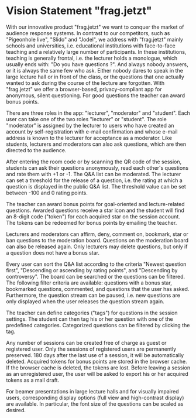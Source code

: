 # Vision Statement "frag.jetzt"

With our innovative product "frag.jetzt" we want to conquer the market of audience response systems. In contrast to our competitors, such as "Pigeonhole live", "Slido" and "Jodel", we address with "frag.jetzt" mainly schools and universities, i.e. educational institutions with face-to-face teaching and a relatively large number of participants. In these institutions, teaching is generally frontal, i.e. the lecturer holds a monologue, which usually ends with: "Do you have questions ?". And always nobody answers, or it is always the same few who ask. Either nobody dares to speak in the large lecture hall or in front of the class, or the questions that one actually wanted to ask during the course of the lecture are forgotten. With "frag.jetzt" we offer a browser-based, privacy-compliant app for anonymous, silent questioning. For good questions the teacher can award bonus points.

There are three roles in the app: "lecturer", "moderator" and "student". Each user can take one of the two roles "lecturer" or "student". The role "moderator" is assigned by the lecturer to users who have created an account by self-registration with e-mail confirmation and whose e-mail address is known to the lecturer for acceptance as a moderator. Like students, lecturers and moderators can also ask questions, which are then directed to the audience.

After entering the room code or by scanning the QR code of the session, students can ask their questions anonymously, read each other's questions and rate them with +1 or -1. The Q&A list can be moderated. The lecturer can set a threshold for the release of a question, i.e. the rating at which a question is displayed in the public Q&A list. The threshold value can be set between -100 and 0 rating points.

The teacher can award bonus points for goal-oriented and lecture-related questions. Awarded questions receive a star icon and the student will find an 8-digit code ("token") for each acquired star on the session account. The tokens can be redeemed for bonus points by emailing the teacher.

Lecturers and moderators can affirm, deny, comment on, bookmark, star or ban questions to the moderation board. Questions on the moderation board can also be released again. Only lecturers may delete questions, but only if a question does not have a bonus star.

Every user can sort the Q&A list according to the criteria "Newest question first", "Descending or ascending by rating points", and "Descending by controversy". The board can be searched or the questions can be filtered. The following filter criteria are available: questions with a bonus star, bookmarked questions, commented, and questions that the user has asked. Furthermore, the question stream can be paused, i.e. new questions are only displayed when the user releases the question stream again.

The teacher can define categories ("tags") for questions in the session settings. The student can then tag his or her question with one of the predefined categories. Categorized questions can be filtered by clicking the tag.

Any number of sessions can be created free of charge as guest or registered user. Only the sessions of registered users are permanently preserved. 180 days after the last use of a session, it will be automatically deleted. Acquired tokens for bonus points are stored in the browser cache. If the browser cache is deleted, the tokens are lost. Before leaving a session as an unregistered user, the user will be asked to export his or her acquired tokens as a mail draft.

For beamer presentations in large lecture halls and for visually impaired users, corresponding display options (full view and high-contrast display) are available. In particular, the font size of the questions can be scaled as desired.

